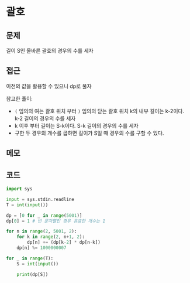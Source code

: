 # 괄호

## 문제
길이 S인 올바른 괄호의 경우의 수를 세자

## 접근
이전의 값을 활용할 수 있으니 dp로 풀자

참고한 풀이:
- `(` 임의의 여는 괄호 위치 부터 `)` 임의의 닫는 괄호 위치 k의 내부 길이는 k-2이다. k-2 길이의 경우의 수를 세자
- k 이후 부터 길이는 S-k이다. S-k 길이의 경우의 수를 세자
- 구한 두 경우의 개수를 곱하면 길이가 S일 때 경우의 수를 구할 수 있다.

## 메모

## 코드
```python
import sys

input = sys.stdin.readline
T = int(input())

dp = [0 for _ in range(5001)]
dp[0] = 1 # 빈 문자열인 경우 유효한 개수는 1

for n in range(2, 5001, 2):
    for k in range(2, n+1, 2):
        dp[n] += (dp[k-2] * dp[n-k]) 
    dp[n] %= 1000000007

for _ in range(T):
    S = int(input())

    print(dp[S])
```
